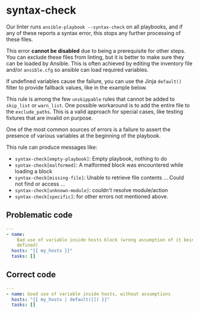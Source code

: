 # syntax-check

Our linter runs `ansible-playbook --syntax-check` on all playbooks, and if any
of these reports a syntax error, this stops any further processing of these
files.

This error **cannot be disabled** due to being a prerequisite for other steps.
You can exclude these files from linting, but it is better to make sure they can
be loaded by Ansible. This is often achieved by editing the inventory file
and/or `ansible.cfg` so ansible can load required variables.

If undefined variables cause the failure, you can use the Jinja `default()`
filter to provide fallback values, like in the example below.

This rule is among the few `unskippable` rules that cannot be added to
`skip_list` or `warn_list`. One possible workaround is to add the entire file to
the `exclude_paths`. This is a valid approach for special cases, like testing
fixtures that are invalid on purpose.

One of the most common sources of errors is a failure to assert the presence of
various variables at the beginning of the playbook.

This rule can produce messages like:

- `syntax-check[empty-playbook]`: Empty playbook, nothing to do
- `syntax-check[malformed]`: A malformed block was encountered while loading a block
- `syntax-check[missing-file]`: Unable to retrieve file contents ... Could not find or access ...
- `syntax-check[unknown-module]`: couldn't resolve module/action
- `syntax-check[specific]`: for other errors not mentioned above.

## Problematic code

```yaml
---
- name:
    Bad use of variable inside hosts block (wrong assumption of it being
    defined)
  hosts: "{{ my_hosts }}"
  tasks: []
```

## Correct code

```yaml
---
- name: Good use of variable inside hosts, without assumptions
  hosts: "{{ my_hosts | default([]) }}"
  tasks: []
```
